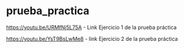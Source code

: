 # prueba_practica
https://youtu.be/URMfNj5L75A - Link Ejercicio 1 de la prueba práctica

https://youtu.be/YsT9BsLwMe8 - link Ejercicio 2 de la prueba práctica
